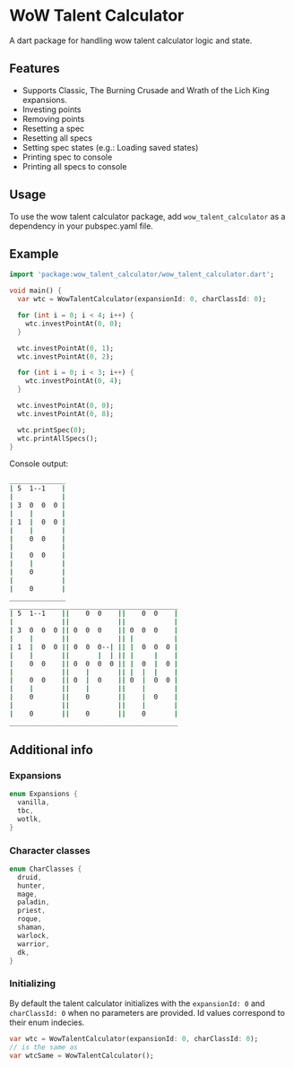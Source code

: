 # WoW Talent Calculator  

A dart package for handling wow talent calculator logic and state.

## Features

- Supports Classic, The Burning Crusade and Wrath of the Lich King expansions.
- Investing points
- Removing points
- Resetting a spec
- Resetting all specs
- Setting spec states (e.g.: Loading saved states)
- Printing spec to console
- Printing all specs to console

## Usage

To use the wow talent calculator package, add `wow_talent_calculator` as a dependency in your pubspec.yaml file.

## Example

```dart
import 'package:wow_talent_calculator/wow_talent_calculator.dart';

void main() {
  var wtc = WowTalentCalculator(expansionId: 0, charClassId: 0);

  for (int i = 0; i < 4; i++) {
    wtc.investPointAt(0, 0);
  }

  wtc.investPointAt(0, 1);
  wtc.investPointAt(0, 2);

  for (int i = 0; i < 3; i++) {
    wtc.investPointAt(0, 4);
  }

  wtc.investPointAt(0, 0);
  wtc.investPointAt(0, 8);

  wtc.printSpec(0);
  wtc.printAllSpecs();
}

```

Console output:

```bash
______________
| 5  1--1    |
|            |
| 3  0  0  0 |
|    |       |
| 1  |  0  0 |
|    |       |
|    0  0    |
|            |
|    0  0    |
|    |       |
|    0       |
|            |
|    0       |
______________
__________________________________________
| 5  1--1    ||    0  0    ||    0  0    |
|            ||            ||            |
| 3  0  0  0 || 0  0  0    || 0  0  0    |
|    |       ||            || |          |
| 1  |  0  0 || 0  0  0--| || |  0  0  0 |
|    |       ||       |  | || |     |    |
|    0  0    || 0  0  0  0 || |  0  |  0 |
|            ||    |       || |  |  |    |
|    0  0    || 0  |  0    || 0  |  0  0 |
|    |       ||    |       ||    |       |
|    0       ||    0       ||    |  0    |
|            ||            ||    |       |
|    0       ||    0       ||    0       |
__________________________________________

```

## Additional info

### Expansions

```dart
enum Expansions {
  vanilla,
  tbc,
  wotlk,
}
```

### Character classes

```dart
enum CharClasses {
  druid,
  hunter,
  mage,
  paladin,
  priest,
  roque,
  shaman,
  warlock,
  warrior,
  dk,
}
```

### Initializing

By default the talent calculator initializes with the `expansionId: 0` and `charClassId: 0` when no parameters are provided.
Id values correspond to their enum indecies.

```dart
var wtc = WowTalentCalculator(expansionId: 0, charClassId: 0);
// is the same as
var wtcSame = WowTalentCalculator();
```
